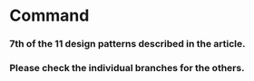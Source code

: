 # Command
### 7th of the 11 design patterns described in the article. <br />
### Please check the individual branches for the others.
